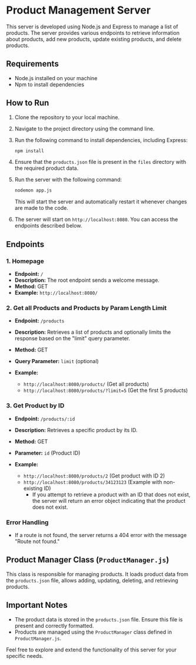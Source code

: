 # Product Management Server

This server is developed using Node.js and Express to manage a list of products. The server provides various endpoints to retrieve information about products, add new products, update existing products, and delete products.

## Requirements

- Node.js installed on your machine
- Npm to install dependencies

## How to Run

1. Clone the repository to your local machine.
2. Navigate to the project directory using the command line.
3. Run the following command to install dependencies, including Express:

    ```bash
    npm install
    ```

4. Ensure that the `products.json` file is present in the `files` directory with the required product data.
5. Run the server with the following command:

    ```bash
    nodemon app.js
    ```

    This will start the server and automatically restart it whenever changes are made to the code.

6. The server will start on `http://localhost:8080`. You can access the endpoints described below.

## Endpoints

### 1. Homepage

- **Endpoint:** `/`
- **Description:** The root endpoint sends a welcome message.
- **Method:** GET
- **Example:** `http://localhost:8080/`

### 2. Get all Products and Products by Param Length Limit

- **Endpoint:** `/products`
- **Description:** Retrieves a list of products and optionally limits the response based on the "limit" query parameter.
- **Method:** GET
- **Query Parameter:** `limit` (optional)
- **Example:**

  - `http://localhost:8080/products/` (Get all products)
  - `http://localhost:8080/products/?limit=5` (Get the first 5 products)

### 3. Get Product by ID

- **Endpoint:** `/products/:id`
- **Description:** Retrieves a specific product by its ID.
- **Method:** GET
- **Parameter:** `id` (Product ID)
- **Example:**

  - `http://localhost:8080/products/2` (Get product with ID 2)
  - `http://localhost:8080/products/34123123` (Example with non-existing ID)
    - If you attempt to retrieve a product with an ID that does not exist, the server will return an error object indicating that the product does not exist.

### Error Handling

- If a route is not found, the server returns a 404 error with the message "Route not found."

## Product Manager Class (`ProductManager.js`)

This class is responsible for managing products. It loads product data from the `products.json` file, allows adding, updating, deleting, and retrieving products.

## Important Notes

- The product data is stored in the `products.json` file. Ensure this file is present and correctly formatted.
- Products are managed using the `ProductManager` class defined in `ProductManager.js`.

Feel free to explore and extend the functionality of this server for your specific needs.
